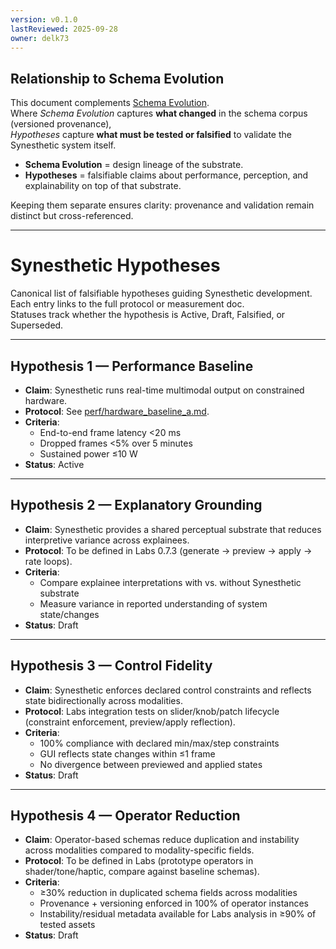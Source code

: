 ```yaml
---
version: v0.1.0
lastReviewed: 2025-09-28
owner: delk73
---
```


## Relationship to Schema Evolution

This document complements [Schema Evolution](schema_evolution.md).  
Where *Schema Evolution* captures **what changed** in the schema corpus (versioned provenance),  
*Hypotheses* capture **what must be tested or falsified** to validate the Synesthetic system itself.  

- **Schema Evolution** = design lineage of the substrate.  
- **Hypotheses** = falsifiable claims about performance, perception, and explainability on top of that substrate.  

Keeping them separate ensures clarity: provenance and validation remain distinct but cross-referenced.

---

# Synesthetic Hypotheses

Canonical list of falsifiable hypotheses guiding Synesthetic development.  
Each entry links to the full protocol or measurement doc.  
Statuses track whether the hypothesis is Active, Draft, Falsified, or Superseded.

---

## Hypothesis 1 — Performance Baseline
- **Claim**: Synesthetic runs real-time multimodal output on constrained hardware.  
- **Protocol**: See [perf/hardware_baseline_a.md](../perf/hardware_baseline_a.md).  
- **Criteria**:  
  - End-to-end frame latency <20 ms  
  - Dropped frames <5% over 5 minutes  
  - Sustained power ≤10 W  
- **Status**: Active

---

## Hypothesis 2 — Explanatory Grounding
- **Claim**: Synesthetic provides a shared perceptual substrate that reduces interpretive variance across explainees.  
- **Protocol**: To be defined in Labs 0.7.3 (generate → preview → apply → rate loops).  
- **Criteria**:  
  - Compare explainee interpretations with vs. without Synesthetic substrate  
  - Measure variance in reported understanding of system state/changes  
- **Status**: Draft

---

## Hypothesis 3 — Control Fidelity
- **Claim**: Synesthetic enforces declared control constraints and reflects state bidirectionally across modalities.  
- **Protocol**: Labs integration tests on slider/knob/patch lifecycle (constraint enforcement, preview/apply reflection).  
- **Criteria**:  
  - 100% compliance with declared min/max/step constraints  
  - GUI reflects state changes within ≤1 frame  
  - No divergence between previewed and applied states  
- **Status**: Draft

---

## Hypothesis 4 — Operator Reduction
- **Claim**: Operator-based schemas reduce duplication and instability across modalities compared to modality-specific fields.  
- **Protocol**: To be defined in Labs (prototype operators in shader/tone/haptic, compare against baseline schemas).  
- **Criteria**:  
  - ≥30% reduction in duplicated schema fields across modalities  
  - Provenance + versioning enforced in 100% of operator instances  
  - Instability/residual metadata available for Labs analysis in ≥90% of tested assets  
- **Status**: Draft
